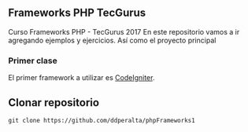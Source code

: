 ## Frameworks PHP TecGurus

Curso Frameworks PHP - TecGurus 2017
En este repositorio vamos a ir agregando ejemplos y ejercicios. Así como el proyecto principal

### Primer clase

El primer framework a utilizar es [CodeIgniter](https://codeigniter.com).

## Clonar repositorio
```markdown
git clone https://github.com/ddperalta/phpFrameworks1
